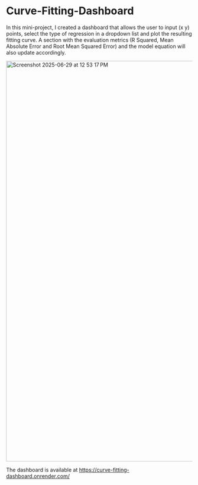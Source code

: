 # Curve-Fitting-Dashboard

In this mini-project, I created a dashboard that allows the user to input (x y) points, select the type of regression in a dropdown list and plot the resulting fitting curve. A section with the evaluation metrics (R Squared, Mean Absolute Error and Root Mean Squared Error) and the model equation will also update accordingly.

<img width="1081" alt="Screenshot 2025-06-29 at 12 53 17 PM" src="https://github.com/user-attachments/assets/76767f9b-f081-4aed-b02f-56e6f865a437" />

The dashboard is available at https://curve-fitting-dashboard.onrender.com/
